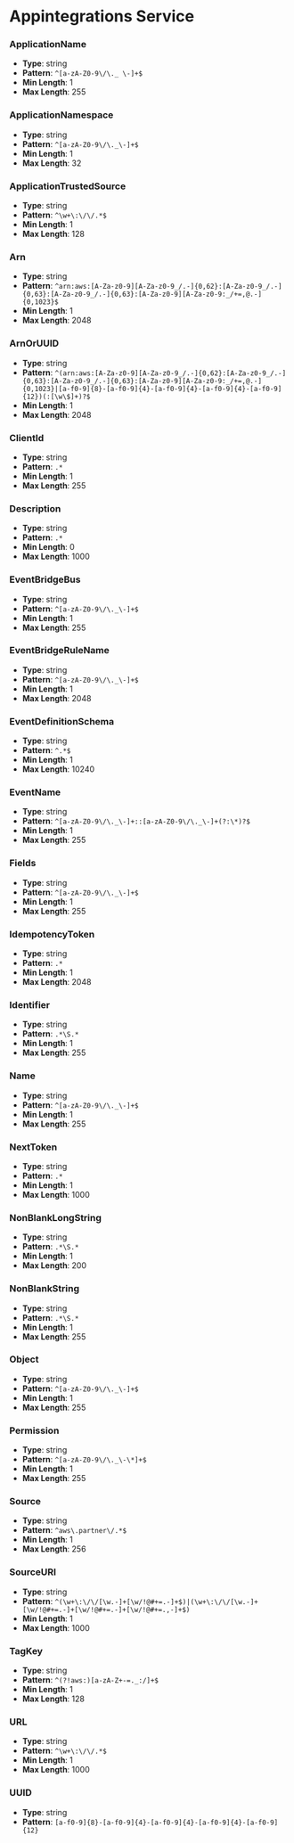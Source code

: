 # Appintegrations Service

### ApplicationName
- **Type**: string
- **Pattern**: `^[a-zA-Z0-9\/\._ \-]+$`
- **Min Length**: 1
- **Max Length**: 255

### ApplicationNamespace
- **Type**: string
- **Pattern**: `^[a-zA-Z0-9\/\._\-]+$`
- **Min Length**: 1
- **Max Length**: 32

### ApplicationTrustedSource
- **Type**: string
- **Pattern**: `^\w+\:\/\/.*$`
- **Min Length**: 1
- **Max Length**: 128

### Arn
- **Type**: string
- **Pattern**: `^arn:aws:[A-Za-z0-9][A-Za-z0-9_/.-]{0,62}:[A-Za-z0-9_/.-]{0,63}:[A-Za-z0-9_/.-]{0,63}:[A-Za-z0-9][A-Za-z0-9:_/+=,@.-]{0,1023}$`
- **Min Length**: 1
- **Max Length**: 2048

### ArnOrUUID
- **Type**: string
- **Pattern**: `^(arn:aws:[A-Za-z0-9][A-Za-z0-9_/.-]{0,62}:[A-Za-z0-9_/.-]{0,63}:[A-Za-z0-9_/.-]{0,63}:[A-Za-z0-9][A-Za-z0-9:_/+=,@.-]{0,1023}|[a-f0-9]{8}-[a-f0-9]{4}-[a-f0-9]{4}-[a-f0-9]{4}-[a-f0-9]{12})(:[\w\$]+)?$`
- **Min Length**: 1
- **Max Length**: 2048

### ClientId
- **Type**: string
- **Pattern**: `.*`
- **Min Length**: 1
- **Max Length**: 255

### Description
- **Type**: string
- **Pattern**: `.*`
- **Min Length**: 0
- **Max Length**: 1000

### EventBridgeBus
- **Type**: string
- **Pattern**: `^[a-zA-Z0-9\/\._\-]+$`
- **Min Length**: 1
- **Max Length**: 255

### EventBridgeRuleName
- **Type**: string
- **Pattern**: `^[a-zA-Z0-9\/\._\-]+$`
- **Min Length**: 1
- **Max Length**: 2048

### EventDefinitionSchema
- **Type**: string
- **Pattern**: `^.*$`
- **Min Length**: 1
- **Max Length**: 10240

### EventName
- **Type**: string
- **Pattern**: `^[a-zA-Z0-9\/\._\-]+::[a-zA-Z0-9\/\._\-]+(?:\*)?$`
- **Min Length**: 1
- **Max Length**: 255

### Fields
- **Type**: string
- **Pattern**: `^[a-zA-Z0-9\/\._\-]+$`
- **Min Length**: 1
- **Max Length**: 255

### IdempotencyToken
- **Type**: string
- **Pattern**: `.*`
- **Min Length**: 1
- **Max Length**: 2048

### Identifier
- **Type**: string
- **Pattern**: `.*\S.*`
- **Min Length**: 1
- **Max Length**: 255

### Name
- **Type**: string
- **Pattern**: `^[a-zA-Z0-9\/\._\-]+$`
- **Min Length**: 1
- **Max Length**: 255

### NextToken
- **Type**: string
- **Pattern**: `.*`
- **Min Length**: 1
- **Max Length**: 1000

### NonBlankLongString
- **Type**: string
- **Pattern**: `.*\S.*`
- **Min Length**: 1
- **Max Length**: 200

### NonBlankString
- **Type**: string
- **Pattern**: `.*\S.*`
- **Min Length**: 1
- **Max Length**: 255

### Object
- **Type**: string
- **Pattern**: `^[a-zA-Z0-9\/\._\-]+$`
- **Min Length**: 1
- **Max Length**: 255

### Permission
- **Type**: string
- **Pattern**: `^[a-zA-Z0-9\/\._\-\*]+$`
- **Min Length**: 1
- **Max Length**: 255

### Source
- **Type**: string
- **Pattern**: `^aws\.partner\/.*$`
- **Min Length**: 1
- **Max Length**: 256

### SourceURI
- **Type**: string
- **Pattern**: `^(\w+\:\/\/[\w.-]+[\w/!@#+=.-]+$)|(\w+\:\/\/[\w.-]+[\w/!@#+=.-]+[\w/!@#+=.-]+[\w/!@#+=.,-]+$)`
- **Min Length**: 1
- **Max Length**: 1000

### TagKey
- **Type**: string
- **Pattern**: `^(?!aws:)[a-zA-Z+-=._:/]+$`
- **Min Length**: 1
- **Max Length**: 128

### URL
- **Type**: string
- **Pattern**: `^\w+\:\/\/.*$`
- **Min Length**: 1
- **Max Length**: 1000

### UUID
- **Type**: string
- **Pattern**: `[a-f0-9]{8}-[a-f0-9]{4}-[a-f0-9]{4}-[a-f0-9]{4}-[a-f0-9]{12}`

